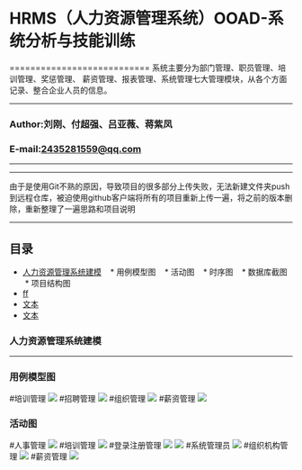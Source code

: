 # HRMS（人力资源管理系统）OOAD-系统分析与技能训练
===========================
系统主要分为部门管理、职员管理、培训管理、奖惩管理、 薪资管理、报表管理、系统管理七大管理模块，从各个方面记录、整合企业人员的信息。
****
### Author:刘刚、付超强、吕亚薇、蒋紫凤
### E-mail:2435281559@qq.com
****
****
由于是使用Git不熟的原因，导致项目的很多部分上传失败，无法新建文件夹push到远程仓库，被迫使用github客户端将所有的项目重新上传一遍，将之前的版本删除，重新整理了一遍思路和项目说明
****
## 目录
* [人力资源管理系统建模](#人力资源管理系统建模)
    * 用例模型图
    * 活动图
    * 时序图
    * 数据库截图
    * 项目结构图
* [ff](#标题)
* [文本](#文本)
* [文本](#文本)

### 人力资源管理系统建模
------
### 用例模型图
#培训管理
![](https://github.com/HRMS-product/HRMS/blob/master/%E7%94%A8%E4%BE%8B%E5%9B%BE/%E5%9F%B9%E8%AE%ADusecase.png)
#招聘管理
![](https://github.com/HRMS-product/HRMS/blob/master/%E7%94%A8%E4%BE%8B%E5%9B%BE/%E6%8B%9B%E8%81%98usecase.png)
#组织管理
![](#招聘![](https://github.com/HRMS-product/HRMS/blob/master/%E7%94%A8%E4%BE%8B%E5%9B%BE/%E6%8B%9B%E8%81%98usecase.png))
#薪资管理
![](https://github.com/HRMS-product/HRMS/blob/master/%E7%94%A8%E4%BE%8B%E5%9B%BE/%E8%96%AA%E8%B5%84usecase.png)
### 活动图
#人事管理
![](https://github.com/HRMS-product/HRMS/blob/master/%E6%B4%BB%E5%8A%A8%E5%9B%BE/%E6%B4%BB%E5%8A%A8%E5%9B%BE/%E4%BA%BA%E4%BA%8B%E7%AE%A1%E7%90%86.jpg)
#培训管理
![](https://github.com/HRMS-product/HRMS/blob/master/%E6%B4%BB%E5%8A%A8%E5%9B%BE/%E6%B4%BB%E5%8A%A8%E5%9B%BE/%E5%9F%B9%E8%AE%AD%E7%AE%A1%E7%90%86.jpg)
#登录注册管理
![](https://github.com/HRMS-product/HRMS/blob/master/%E6%B4%BB%E5%8A%A8%E5%9B%BE/%E6%B4%BB%E5%8A%A8%E5%9B%BE/%E7%99%BB%E5%BD%95.jpg)
![](https://github.com/HRMS-product/HRMS/blob/master/%E6%B4%BB%E5%8A%A8%E5%9B%BE/%E6%B4%BB%E5%8A%A8%E5%9B%BE/%E6%B3%A8%E5%86%8C.jpg)
#系统管理员
![](https://github.com/HRMS-product/HRMS/blob/master/%E6%B4%BB%E5%8A%A8%E5%9B%BE/%E6%B4%BB%E5%8A%A8%E5%9B%BE/%E4%BA%BA%E4%BA%8B%E7%AE%A1%E7%90%86.jpg)
#组织机构管理
![](https://github.com/HRMS-product/HRMS/blob/master/%E6%B4%BB%E5%8A%A8%E5%9B%BE/%E6%B4%BB%E5%8A%A8%E5%9B%BE/%E7%BB%84%E7%BB%87%E6%9C%BA%E6%9E%84%E7%AE%A1%E7%90%86.jpg)
#薪资管理
![](https://github.com/HRMS-product/HRMS/blob/master/%E6%B4%BB%E5%8A%A8%E5%9B%BE/%E6%B4%BB%E5%8A%A8%E5%9B%BE/%E8%96%AA%E8%B5%84%E7%AE%A1%E7%90%86.jpg)
